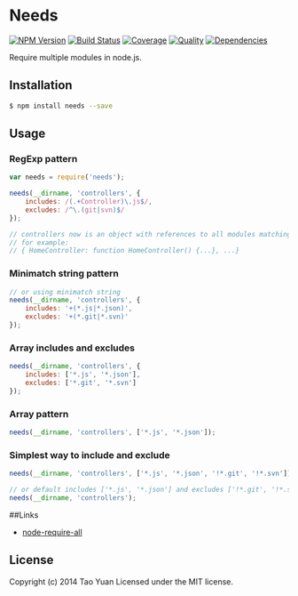 Needs
=====
[![NPM Version](https://img.shields.io/npm/v/needs.svg?style=flat)](https://www.npmjs.org/package/needs)
[![Build Status](http://img.shields.io/travis/taoyuan/needs.svg?style=flat)](https://travis-ci.org/taoyuan/needs)
[![Coverage](https://coveralls.io/repos/taoyuan/needs/badge.svg?branch=master)](https://coveralls.io/r/taoyuan/needs)
[![Quality](https://codeclimate.com/github/taoyuan/needs/badges/gpa.svg)](https://codeclimate.com/github/taoyuan/needs)
[![Dependencies](https://img.shields.io/david/taoyuan/needs.svg?style=flat)](https://david-dm.org/taoyuan/needs)

Require multiple modules in node.js.

## Installation

```bash
$ npm install needs --save
```

## Usage

### RegExp pattern

```js
var needs = require('needs');

needs(__dirname, 'controllers', {
	includes: /(.+Controller)\.js$/,
	excludes: /^\.(git|svn)$/
});

// controllers now is an object with references to all modules matching the filter
// for example:
// { HomeController: function HomeController() {...}, ...}

```

### Minimatch string pattern

```js
// or using minimatch string
needs(__dirname, 'controllers', {
	includes: '+(*.js|*.json)',
	excludes: '+(*.git|*.svn)'
});
```

### Array includes and excludes 

```js
needs(__dirname, 'controllers', {
	includes: ['*.js', '*.json'],
	excludes: ['*.git', '*.svn']
});
```

### Array pattern

```js
needs(__dirname, 'controllers', ['*.js', '*.json']);
```

### Simplest way to include and exclude

```js
needs(__dirname, 'controllers', ['*.js', '*.json', '!*.git', '!*.svn']);

// or default includes ['*.js', '*.json'] and excludes ['!*.git', '!*.svn']
needs(__dirname, 'controllers');
```

##Links

* [node-require-all](http://github.com/felixge/node-require-all)

## License

Copyright (c) 2014 Tao Yuan
Licensed under the MIT license.
